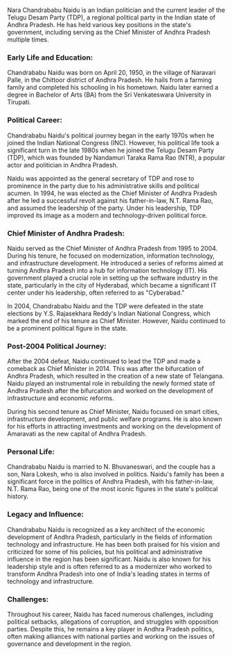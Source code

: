 Nara Chandrababu Naidu is an Indian politician and the current leader of the Telugu Desam Party (TDP), a regional political party in the Indian state of Andhra Pradesh. He has held various key positions in the state's government, including serving as the Chief Minister of Andhra Pradesh multiple times.

### Early Life and Education:
Chandrababu Naidu was born on April 20, 1950, in the village of Naravari Palle, in the Chittoor district of Andhra Pradesh. He hails from a farming family and completed his schooling in his hometown. Naidu later earned a degree in Bachelor of Arts (BA) from the Sri Venkateswara University in Tirupati.

### Political Career:
Chandrababu Naidu's political journey began in the early 1970s when he joined the Indian National Congress (INC). However, his political life took a significant turn in the late 1980s when he joined the Telugu Desam Party (TDP), which was founded by Nandamuri Taraka Rama Rao (NTR), a popular actor and politician in Andhra Pradesh.

Naidu was appointed as the general secretary of TDP and rose to prominence in the party due to his administrative skills and political acumen. In 1994, he was elected as the Chief Minister of Andhra Pradesh after he led a successful revolt against his father-in-law, N.T. Rama Rao, and assumed the leadership of the party. Under his leadership, TDP improved its image as a modern and technology-driven political force.

### Chief Minister of Andhra Pradesh:
Naidu served as the Chief Minister of Andhra Pradesh from 1995 to 2004. During his tenure, he focused on modernization, information technology, and infrastructure development. He introduced a series of reforms aimed at turning Andhra Pradesh into a hub for information technology (IT). His government played a crucial role in setting up the software industry in the state, particularly in the city of Hyderabad, which became a significant IT center under his leadership, often referred to as "Cyberabad."

In 2004, Chandrababu Naidu and the TDP were defeated in the state elections by Y.S. Rajasekhara Reddy's Indian National Congress, which marked the end of his tenure as Chief Minister. However, Naidu continued to be a prominent political figure in the state.

### Post-2004 Political Journey:
After the 2004 defeat, Naidu continued to lead the TDP and made a comeback as Chief Minister in 2014. This was after the bifurcation of Andhra Pradesh, which resulted in the creation of a new state of Telangana. Naidu played an instrumental role in rebuilding the newly formed state of Andhra Pradesh after the bifurcation and worked on the development of infrastructure and economic reforms.

During his second tenure as Chief Minister, Naidu focused on smart cities, infrastructure development, and public welfare programs. He is also known for his efforts in attracting investments and working on the development of Amaravati as the new capital of Andhra Pradesh.

### Personal Life:
Chandrababu Naidu is married to N. Bhuvaneswari, and the couple has a son, Nara Lokesh, who is also involved in politics. Naidu's family has been a significant force in the politics of Andhra Pradesh, with his father-in-law, N.T. Rama Rao, being one of the most iconic figures in the state's political history.

### Legacy and Influence:
Chandrababu Naidu is recognized as a key architect of the economic development of Andhra Pradesh, particularly in the fields of information technology and infrastructure. He has been both praised for his vision and criticized for some of his policies, but his political and administrative influence in the region has been significant. Naidu is also known for his leadership style and is often referred to as a modernizer who worked to transform Andhra Pradesh into one of India's leading states in terms of technology and infrastructure.

### Challenges:
Throughout his career, Naidu has faced numerous challenges, including political setbacks, allegations of corruption, and struggles with opposition parties. Despite this, he remains a key player in Andhra Pradesh politics, often making alliances with national parties and working on the issues of governance and development in the region.
